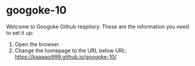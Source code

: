 # googoke-10
Welcome to Googoke Github respitory. These are the information you need to set it up:
1. Open the browser.
2. Change the homepage to the URL below 
   URL: https://kaaaaoi999.github.io/googoke-10/
